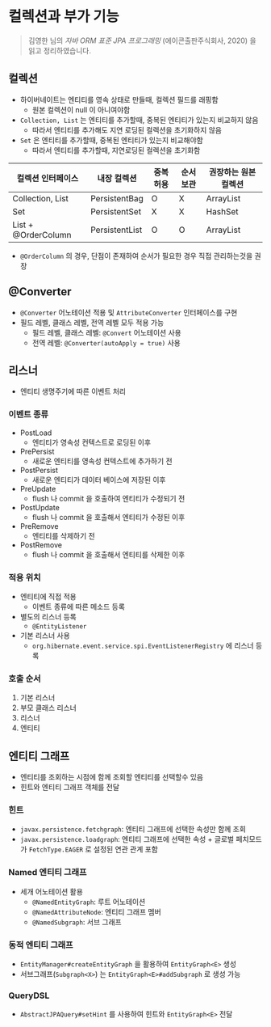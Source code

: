 # 컬렉션과 부가 기능
> 김영한 님의 _자바 ORM 표준 JPA 프로그래밍_ (에이콘출판주식회사, 2020) 을 읽고 정리하였습니다.

## 컬렉션
* 하이버네이트는 엔티티를 영속 상태로 만들때, 컬렉션 필드를 래핑함
  * 원본 컬렉션이 null 이 아니여야함
* `Collection, List` 는 엔티티를 추가할때, 중복된 엔티티가 있는지 비교하지 않음
  * 따라서 엔티티를 추가해도 지연 로딩된 컬렉션을 초기화하지 않음
* `Set` 은 엔티티를 추가할때, 중복된 엔티티가 있는지 비교해야함
  * 따라서 엔티티를 추가할때, 지연로딩된 컬렉션을 초기화함

| 컬렉션 인터페이스           | 내장 컬렉션          | 중복 허용 | 순서 보관 | 권장하는 원본 컬렉션 |
|---------------------|-----------------|-------|-------|-------------|
| Collection, List    | PersistentBag   | O     | X     | ArrayList   |
| Set                 | PersistentSet   | X     | X     | HashSet     |
| List + @OrderColumn | PersistentList  | O     | O     | ArrayList   |

* `@OrderColumn` 의 경우, 단점이 존재하여 순서가 필요한 경우 직접 관리하는것을 권장

## @Converter
* `@Converter` 어노테이션 적용 및 `AttributeConverter` 인터페이스를 구현
* 필드 레벨, 클래스 레벨, 전역 레벨 모두 적용 가능
  * 필드 레벨, 클래스 레벨: `@Convert` 어노테이션 사용
  * 전역 레벨: `@Converter(autoApply = true)` 사용


## 리스너
* 엔티티 생명주기에 따른 이벤트 처리

### 이벤트 종류
* PostLoad
  * 엔티티가 영속성 컨텍스트로 로딩된 이후
* PrePersist
  * 새로운 엔티티를 영속성 컨텍스트에 추가하기 전
* PostPersist
  * 새로운 엔티티가 데이터 베이스에 저장된 이후
* PreUpdate
  * flush 나 commit 을 호출하여 엔티티가 수정되기 전
* PostUpdate
  * flush 나 commit 을 호출해서 엔티티가 수정된 이후
* PreRemove
  * 엔티티를 삭제하기 전
* PostRemove
  * flush 나 commit 을 호출해서 엔티티를 삭제한 이후


### 적용 위치
* 엔티티에 직접 적용
  * 이벤트 종류에 따른 메소드 등록
* 별도의 리스너 등록
  * `@EntityListener`
* 기본 리스너 사용
  * `org.hibernate.event.service.spi.EventListenerRegistry` 에 리스너 등록

### 호출 순서
1. 기본 리스너
2. 부모 클래스 리스너
3. 리스너
4. 엔티티

## 엔티티 그래프
* 엔티티를 조회하는 시점에 함께 조회할 엔티티를 선택할수 있음
* 힌트와 엔티티 그래프 객체를 전달

### 힌트
* `javax.persistence.fetchgraph`: 엔티티 그래프에 선택한 속성만 함께 조회
* `javax.persistence.loadgraph`: 엔티티 그래프에 선택한 속성 + 글로벌 페치모드가 `FetchType.EAGER` 로 설정된 연관 관계 포함

### Named 엔티티 그래프
* 세개 어노테이션 활용
  * `@NamedEntityGraph`: 루트 어노테이션
  * `@NamedAttributeNode`: 엔티티 그래프 멤버
  * `@NamedSubgraph`: 서브 그래프

### 동적 엔티티 그래프
* `EntityManager#createEntityGraph` 을 활용하여 `EntityGraph<E>` 생성
* 서브그래프(`Subgraph<X>`) 는 `EntityGraph<E>#addSubgraph` 로 생성 가능

### QueryDSL
* `AbstractJPAQuery#setHint` 를 사용하여 힌트와 `EntityGraph<E>` 전달